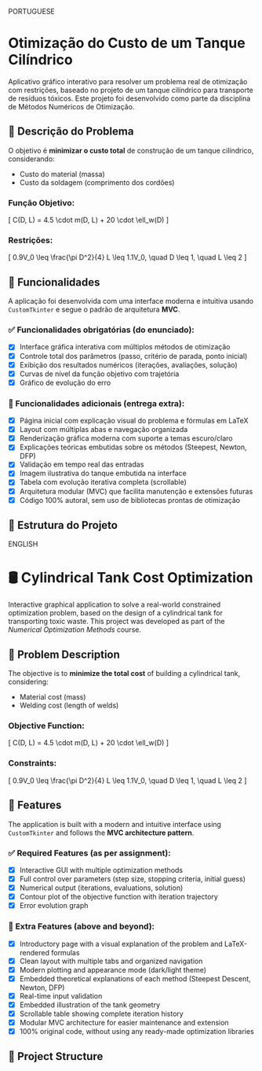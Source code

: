 PORTUGUESE

# Otimização do Custo de um Tanque Cilíndrico

Aplicativo gráfico interativo para resolver um problema real de otimização com restrições, baseado no projeto de um tanque cilíndrico para transporte de resíduos tóxicos. Este projeto foi desenvolvido como parte da disciplina de Métodos Numéricos de Otimização.

## 📐 Descrição do Problema

O objetivo é **minimizar o custo total** de construção de um tanque cilíndrico, considerando:
- Custo do material (massa)
- Custo da soldagem (comprimento dos cordões)

### Função Objetivo:

\[
C(D, L) = 4.5 \cdot m(D, L) + 20 \cdot \\ell_w(D)
\]

### Restrições:

\[
0.9V_0 \\leq \\frac{\\pi D^2}{4} L \\leq 1.1V_0, \quad D \\leq 1, \quad L \\leq 2
\]

## 🚀 Funcionalidades

A aplicação foi desenvolvida com uma interface moderna e intuitiva usando `CustomTkinter` e segue o padrão de arquitetura **MVC**.

### ✅ Funcionalidades obrigatórias (do enunciado):

- [x] Interface gráfica interativa com múltiplos métodos de otimização
- [x] Controle total dos parâmetros (passo, critério de parada, ponto inicial)
- [x] Exibição dos resultados numéricos (iterações, avaliações, solução)
- [x] Curvas de nível da função objetivo com trajetória
- [x] Gráfico de evolução do erro

### 🌟 Funcionalidades adicionais (entrega extra):

- [x] Página inicial com explicação visual do problema e fórmulas em LaTeX
- [x] Layout com múltiplas abas e navegação organizada
- [x] Renderização gráfica moderna com suporte a temas escuro/claro
- [x] Explicações teóricas embutidas sobre os métodos (Steepest, Newton, DFP)
- [x] Validação em tempo real das entradas
- [x] Imagem ilustrativa do tanque embutida na interface
- [x] Tabela com evolução iterativa completa (scrollable)
- [x] Arquitetura modular (MVC) que facilita manutenção e extensões futuras
- [x] Código 100% autoral, sem uso de bibliotecas prontas de otimização

## 🧱 Estrutura do Projeto

ENGLISH

# 🛢️ Cylindrical Tank Cost Optimization

Interactive graphical application to solve a real-world constrained optimization problem, based on the design of a cylindrical tank for transporting toxic waste. This project was developed as part of the *Numerical Optimization Methods* course.

## 📐 Problem Description

The objective is to **minimize the total cost** of building a cylindrical tank, considering:
- Material cost (mass)
- Welding cost (length of welds)

### Objective Function:

\[
C(D, L) = 4.5 \cdot m(D, L) + 20 \cdot \ell_w(D)
\]

### Constraints:

\[
0.9V_0 \leq \frac{\pi D^2}{4} L \leq 1.1V_0, \quad D \leq 1, \quad L \leq 2
\]

## 🚀 Features

The application is built with a modern and intuitive interface using `CustomTkinter` and follows the **MVC architecture pattern**.

### ✅ Required Features (as per assignment):

- [x] Interactive GUI with multiple optimization methods
- [x] Full control over parameters (step size, stopping criteria, initial guess)
- [x] Numerical output (iterations, evaluations, solution)
- [x] Contour plot of the objective function with iteration trajectory
- [x] Error evolution graph

### 🌟 Extra Features (above and beyond):

- [x] Introductory page with a visual explanation of the problem and LaTeX-rendered formulas
- [x] Clean layout with multiple tabs and organized navigation
- [x] Modern plotting and appearance mode (dark/light theme)
- [x] Embedded theoretical explanations of each method (Steepest Descent, Newton, DFP)
- [x] Real-time input validation
- [x] Embedded illustration of the tank geometry
- [x] Scrollable table showing complete iteration history
- [x] Modular MVC architecture for easier maintenance and extension
- [x] 100% original code, without using any ready-made optimization libraries

## 🧱 Project Structure

